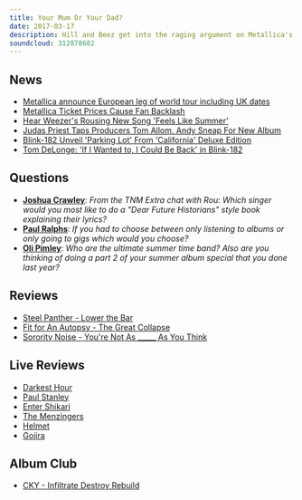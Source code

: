 ```yaml
---
title: Your Mum Or Your Dad?
date: 2017-03-17
description: Hill and Beez get into the raging argument on Metallica's ticket prices, new tracks from Weezer and Blink 182, the ultimate summer bands, new albums from Steel Panther, Sorority Noise and Fit For An Autopsy, there's gig reviews from Gojira/Code Orange/Car Bomb and Helmet in the UK and Enter Shikari, The Menzingers, Darkest Hour and Paul Stanley's Soul Station in the States and our Album Club is on CKY's Infiltrate.Rebuild.Destroy. Yup, this show is stacked and it'll make you never look at your parents in the same way again.
soundcloud: 312878682
---
```


## News

- [Metallica announce European leg of world tour including UK dates](http://www.nme.com/news/music/metallica-announce-huge-european-tour-including-uk-dates-2019299)
- [Metallica Ticket Prices Cause Fan Backlash](http://www.metaltalk.net/news_seventeen/metallica_ticket_price_outrage.php)
- [Hear Weezer's Rousing New Song 'Feels Like Summer'](http://www.rollingstone.com/music/news/hear-weezers-rousing-new-song-feels-like-summer-w472373)
- [Judas Priest Taps Producers Tom Allom, Andy Sneap For New Album](http://www.blabbermouth.net/news/judas-priest-taps-producers-tom-allom-andy-sneap-for-new-album/)
- [Blink-182 Unveil 'Parking Lot' From 'California' Deluxe Edition](http://loudwire.com/blink-182-new-song-parking-lot-california-deluxe-edition/)
- [Tom DeLonge: 'If I Wanted to, I Could Be Back' in Blink-182](http://loudwire.com/tom-delonge-if-i-wanted-back-in-blink-182-period-of-days/)


## Questions

- **[Joshua Crawley](https://www.facebook.com/thatsnotmetalpodcast/photos/a.1814755825417620.1073741828.1814737015419501/2069146753311858/?type=3&comment_id=2069151026644764&comment_tracking=%7B%22tn%22%3A%22R9%22%7D)**: *From the TNM Extra chat with Rou: Which singer would you most like to do a "Dear Future Historians" style book explaining their lyrics?*
- **[Paul Ralphs](https://www.facebook.com/thatsnotmetalpodcast/photos/a.1814755825417620.1073741828.1814737015419501/2069146753311858/?type=3&comment_id=2069172413309292&comment_tracking=%7B%22tn%22%3A%22R9%22%7D)**: *If you had to choose between only listening to albums or only going to gigs which would you choose?*
- **[Oli Pimley](https://www.facebook.com/thatsnotmetalpodcast/photos/a.1814755825417620.1073741828.1814737015419501/2069146753311858/?type=3&comment_id=2069177053308828&comment_tracking=%7B%22tn%22%3A%22R9%22%7D)**: *Who are the ultimate summer time band? Also are you thinking of doing a part 2 of your summer album special that you done last year?*

## Reviews

- [Steel Panther - Lower the Bar](https://itunes.apple.com/gb/album/lower-the-bar/id1159320170)
- [Fit for An Autopsy - The Great Collapse](https://itunes.apple.com/gb/album/the-great-collapse/id1199818739)
- [Sorority Noise - You're Not As _____ As You Think](https://itunes.apple.com/gb/album/youre-not-as-as-you-think/id1193184164)


## Live Reviews

- [Darkest Hour](https://www.songkick.com/concerts/28883729-darkest-hour-at-regent-theater)
- [Paul Stanley](http://www.blabbermouth.net/news/kiss-paul-stanley-to-play-intimate-soul-station-l-a-gig-on-saturday/)
- [Enter Shikari](https://www.songkick.com/concerts/28803884-enter-shikari-at-roxy-theatre)
- [The Menzingers](https://www.songkick.com/concerts/28572039-menzingers-at-regent-theater)
- [Helmet](https://www.songkick.com/concerts/28201694-helmet-at-o2-academy-islington)
- [Gojira](https://www.songkick.com/concerts/28702259-gojira-at-o2-forum-kentish-town)


## Album Club

- [CKY - Infiltrate Destroy Rebuild](https://itunes.apple.com/gb/album/infiltrate-destroy-rebuild/id13120715)
